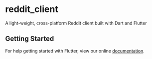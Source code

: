 # reddit_client

A light-weight, cross-platform Reddit client built with Dart and Flutter

## Getting Started

For help getting started with Flutter, view our online
[documentation](https://flutter.io/).
